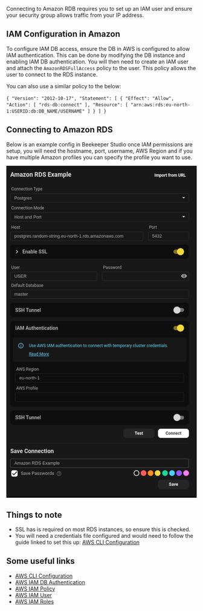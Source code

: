 Connecting to Amazon RDB requires you to set up an IAM user and ensure your security group allows traffic from your IP address.

## IAM Configuration in Amazon

To configure IAM DB access, ensure the DB in AWS is configured to allow IAM authentication. This can be done by modifying the DB instance and enabling IAM DB authentication.
You will then need to create an IAM user and attach the `AmazonRDSFullAccess` policy to the user. This policy allows the user to connect to the RDS instance.

You can also use a similar policy to the below:

``
{
    "Version": "2012-10-17",
    "Statement": [
        {
            "Effect": "Allow",
            "Action": [
                "rds-db:connect"
            ],
            "Resource": [
                "arn:aws:rds:eu-north-1:USERID:db:DB_NAME/USERNAME"
            ]
        }
    ]
}
``

## Connecting to Amazon RDS

Below is an example config in Beekeeper Studio once IAM permissions are setup, you will need the hostname, port, username, AWS Region and if you have multiple Amazon profiles you can specify the profile you want to use.

![Image Alt Tag](../../assets/images/amazon-rds-config.png)

## Things to note

- SSL has is required on most RDS instances, so ensure this is checked.
- You will need a credentials file configured and would need to follow the guide linked to set this up:
[AWS CLI Configuration](https://docs.aws.amazon.com/cli/latest/userguide/cli-configure-files.html)

## Some useful links

- [AWS CLI Configuration](https://docs.aws.amazon.com/cli/latest/userguide/cli-configure-files.html)
- [AWS IAM DB Authentication](https://docs.aws.amazon.com/AmazonRDS/latest/UserGuide/UsingWithRDS.IAMDBAuth.html)
- [AWS IAM Policy](https://docs.aws.amazon.com/IAM/latest/UserGuide/access_policies.html)
- [AWS IAM User](https://docs.aws.amazon.com/IAM/latest/UserGuide/id_users.html)
- [AWS IAM Roles](https://docs.aws.amazon.com/IAM/latest/UserGuide/id_roles.html)
